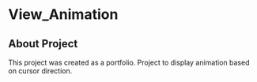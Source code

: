 # View_Animation

## About Project

This project was created as a portfolio. Project to display animation based on cursor direction.
